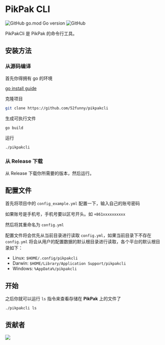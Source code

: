 # PikPak CLI

![GitHub go.mod Go version](https://img.shields.io/github/go-mod/go-version/52funny/pikpakcli)
![GitHub](https://img.shields.io/github/license/52funny/pikpakcli)

PikPakCli 是 PikPak 的命令行工具。

## 安装方法

### 从源码编译

首先你得拥有 go 的环境

[go install guide](https://go.dev/doc/install)

克隆项目

```bash
git clone https://github.com/52funny/pikpakcli
```

生成可执行文件

```bash
go build
```

运行

```bash
./pikpakcli
```

### 从 Release 下载

从 Release 下载你所需要的版本，然后运行。

## 配置文件

首先将项目中的 `config_example.yml` 配置一下，输入自己的账号密码

如果账号是手机号，手机号要以区号开头。如 `+861xxxxxxxxxx`

然后将其重命名为 `config.yml`

配置文件将会优先从当前目录进行读取 `config.yml`，如果当前目录下不存在 `config.yml` 将会从用户的配置数据的默认根目录进行读取，各个平台的默认根目录如下：

- Linux: `$HOME/.config/pikpakcli`
- Darwin: `$HOME/Library/Application Support/pikpakcli`
- Windows: `%AppData%/pikpakcli`

## 开始

之后你就可以运行 `ls` 指令来查看存储在 **PikPak** 上的文件了

```bash
./pikpakcli ls
```

## 贡献者

<a href = "https://github.com/52funny/pikpakcli/graphs/contributors">
  <img src = "https://contrib.rocks/image?repo=52funny/pikpakcli"/>
</a>
